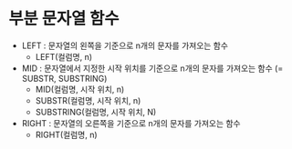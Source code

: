 # 부분 문자열 함수
- LEFT : 문자열의 왼쪽을 기준으로 n개의 문자를 가져오는 함수
    - LEFT(컬럼명, n)
- MID : 문자열에서 지정한 시작 위치를 기준으로 n개의 문자를 가져오는 함수 (= SUBSTR, SUBSTRING)
    - MID(컬럼명, 시작 위치, n)
    - SUBSTR(컬럼명, 시작 위치, n)
    - SUBSTRING(컬럼명, 시작 위치, N)
- RIGHT : 문자열의 오른쪽을 기준으로 n개의 문자를 가져오는 함수
    - RIGHT(컬럼명, n)